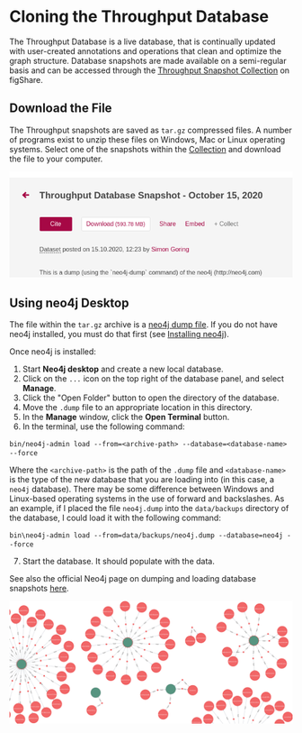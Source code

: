 # Cloning the Throughput Database

The Throughput Database is a live database, that is continually updated with user-created annotations and operations that clean and optimize the graph structure.  Database snapshots are made available on a semi-regular basis and can be accessed through the [Throughput Snapshot Collection](https://doi.org/10.6084/m9.figshare.c.5075912.v1) on figShare.

## Download the File

The Throughput snapshots are saved as `tar.gz` compressed files.  A number of programs exist to unzip these files on Windows, Mac or Linux operating systems.  Select one of the snapshots within the [Collection](https://doi.org/10.6084/m9.figshare.c.5075912.v1) and download the file to your computer.

![](downloadFile.png)

## Using neo4j Desktop

The file within the `tar.gz` archive is a [neo4j dump file](https://neo4j.com/docs/operations-manual/current/tools/dump-load/).  If you do not have neo4j installed, you must do that first (see [Installing neo4j](https://neo4j.com/docs/operations-manual/current/installation/)).

Once neo4j is installed:

1.  Start **Neo4j desktop** and create a new local database.
2.  Click on the `...` icon on the top right of the database panel, and select **Manage**.
3.  Click the "Open Folder" button to open the directory of the database.
4.  Move the `.dump` file to an appropriate location in this directory.
5.  In the **Manage** window, click the **Open Terminal** button.
6.  In the terminal, use the following command:

```
bin/neo4j-admin load --from=<archive-path> --database=<database-name> --force
```

Where the `<archive-path>` is the path of the `.dump` file and `<database-name>` is the type of the new database that you are loading into (in this case, a `neo4j` database).  There may be some difference between Windows and Linux-based operating systems in the use of forward and backslashes.  As an example, if I placed the file `neo4j.dump` into the `data/backups` directory of the database, I could load it with the following command:

```
bin\neo4j-admin load --from=data/backups/neo4j.dump --database=neo4j --force
```

7.  Start the database. It should populate with the data.

See also the official Neo4j page on dumping and loading database snapshots [here](https://neo4j.com/docs/operations-manual/current/tools/dump-load/).

![](narrowGraphs.png)

